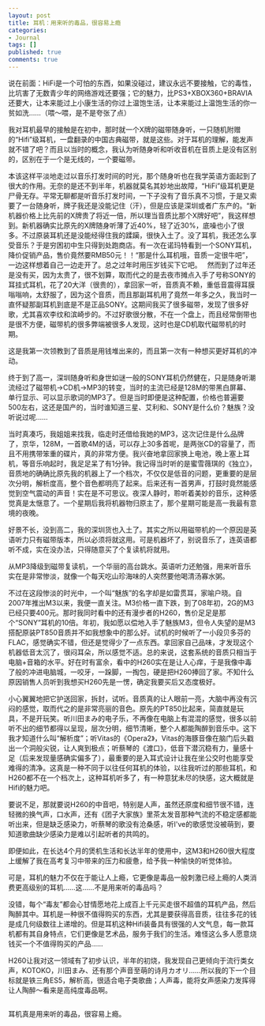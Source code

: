 ```yaml
---
layout: post
title: 耳机：用来听的毒品，很容易上瘾
categories:
- Journal
tags: []
published: true
comments: true
---
```

<p>说在前面：HiFi是一个可怕的东西，如果没碰过，建议永远不要接触，它的毒性，比坑害了无数青少年的网络游戏还要强；它的魅力，比PS3+XBOX360+BRAVIA还要大，让本来能过上小康生活的你过上温饱生活，让本来能过上温饱生活的你一贫如洗……（喂～喂，是不是夸张了点）</p>

<p>我对耳机最早的接触是在初中，那时就一个X牌的磁带随身听，一只随机附赠的“Hifi”级耳机，一盘翻录的中国古典磁带，就是这些。对于耳机的理解，能发声就不错了吧？而且以当时的概念，我认为听随身听和听收音机在音质上是没有区别的，区别在于一个是无线的，一个要磁带。</p>

<p>本该这样平淡地走过以音乐打发时间的时光，那个随身听也在我学英语方面起到了很大的作用。无奈的是还不到半年，机器就莫名其妙地出故障，“HiFi”级耳机更是尸骨无存。平常无聊都是听音乐打发时间，一下子没有了音乐真不习惯，于是又索要了一台随身听，牌子我还是没能记住（汗），但是应该是深圳或者广东产的。“新机器价格上比先前的X牌贵了将近一倍，所以理当音质比那个X牌好吧”，我这样想到。新机器确实比原先的X牌随身听薄了近40%，轻了近30%，底噪也小了很多。不过原装耳机还是没能经得住我的蹂躏，很快入土了。没了耳机，我还怎么享受音乐？于是穷困初中生只得到处跑商店。有一次在诺玛特看到一个SONY耳机，降价促销产品，售价竟然要RMB50元！！“那是什么耳机哦，音质一定很牛吧”，一边这样想着自己一边走开了。总之过年时用压岁钱买下它吧。   然而到了过年还是没有买，因为太贵了，很不划算，取而代之的是去夜市摊点入手了号称SONY的耳挂式耳机，花了20大洋（很贵的），拿回家一听，音质真不赖，重低音震得耳膜嗡嗡响，太舒服了，因为这个音质，而且那副耳机用了竟然一年多之久，我当时一直怀疑那副耳机到底是不是正品SONY。这期间我买了很多磁带，发现了很多好歌，尤其喜欢李纹和滨崎步的。不过好歌很分散，不在一个盘上，而且经常倒带也是很不方便，磁带机的很多弊端被很多人发现，这时也是CD机取代磁带机的时期。</p>

<p>这是我第一次领教到了音质是用钱堆出来的，而且第一次有一种想买更好耳机的冲动。</p>

<p>终于到了高一，深圳随身听和身世如谜一般的SONY耳机仍然健在，只是随身听潮流经过了磁带机→CD机→MP3的转变，当时的主流已经是128M的带黑白屏幕、单行显示、可以显示歌词的MP3了。但是当时即便是这种配置，价格也普遍要500左右，这还是国产的，当时谁知道三星、艾利和、SONY是什么价？魅族？没听说过呢……</p>

<p>当时真凑巧，我姐姐来找我，临走时还借给我她的MP3，这次记住是什么品牌了，京华，128M，一首歌4M的话，可以存上30多首呢，是两张CD的容量了，而且不用携带笨重的碟片，真的非常方便。我兴奋地拿回家换上电池，晚上塞上耳机，等音乐响起时，我足足呆了有1分钟。我记得当时听的是蜜雪薇琪的《独立》，音质地的确确比原先我的机器上了一个档次，不仅仅是低音的问题，更重要的是层次分明，解析度高，整个音色都明亮了起来。后来还有一首男声，打鼓时竟然能感觉到空气震动的声音！实在是不可思议。夜深人静时，聆听着美妙的音乐，这种感觉真是太惬意了。一个星期后我将机器物归原主了，那个星期可能是高一我最有意境的夜晚。</p>

<p>好景不长，没到高二，我的深圳货也入土了。其实之所以用磁带机的一个原因是英语听力只有磁带版本，所以必须将就这用。可是机器坏了，别说音乐了，连英语都听不成，实在没办法，只得随意买了个复读机将就用。</p>

<p>从MP3降级到磁带复读机，一个华丽的高台跳水。英语听力还勉强，用来听音乐实在是非常惨淡，就像一个每天吃山珍海味的人突然要他喝清汤寡水粥。</p>

<p>不过在这段惨淡的时光中，一个叫“魅族”的名字却是如雷贯耳，家喻户晓。自2007年推出M3以来，我便一直关注。M3价格一直下跌，到了08年初，2G的M3已经只要400元。那时我同时看中的还有漫步者的H260，售价足足是那个“SONY”耳机的10倍。年初，我如愿以偿地入手了魅族M3，但令人失望的是M3搭配原装PT850音质并不如我想象中的那么好。试机的时候听了一小段贝多芬的FLAC，感觉确实不错，但还是觉得少了一点东西。拿回家自己品味，才发现这个机器低音太沉了，很闷耳朵，所以感觉不适。总的来说，这套系统的音质只相当于电脑+音箱的水平。好在时有富余，看中的H260实在是让人心痒，于是我像中毒了般的冲进电脑城，一咬牙，一跺脚，一掏包，硬是把H260捧回了家。不知什么原因销售人员听到我想买H260先是一愣，确定我要买后又态度极好。</p>

<p>小心翼翼地把它护送回家，拆封，试听。音质真的让人眼前一亮，大脑中再没有沉闷的感觉，取而代之的是非常亮丽的音色。原先的PT850比起来，简直就是玩具，不是开玩笑。听川田まみ的电子乐，不再像在电脑上有混混的感觉，很多以前听不出的细节都得以呈现，层次分明，细节清晰，整个人都能陶醉到音乐中。这下我才知道什么叫“解析度”；听Vitas的《Opera2》，Vitas的海豚音像在脑门后头戳出一个洞般尖锐，让人爽到极点；听蔡琴的《渡口》，低音下潜沉稳有力，量感十足（后来发现量感确实偏多了），最重要的是入耳式设计让我在坐公交时也能享受难得的清净。这真是一种不同于以往任何耳机的体验，以往我听过的那些耳机，和H260都不在一个档次上，这种耳机听多了，有一种意犹未尽的快感，这大概就是Hifi的魅力吧。</p>

<p>要说不足，那就要说H260的中音吧，特别是人声，虽然还原度和细节很不错，连轻微的换气声，口水声，还有《团子大家族》里茶太发音那种气流的不稳定感都能听出来，但是缺乏感染力，听蔡琴的歌没有沧桑感，听I've的歌感觉没被萌到，要知道歌曲缺少感染力是难以引起听者的共鸣的。</p>

<p>即便如此，在长达4个月的煲机生活和长达半年的使用中，这M3和H260很大程度上缓解了我在高考复习中带来的压力和疲惫，给予我一种愉快的听觉体验。</p>

<p>可是，耳机的魅力不仅在于能让人上瘾，它更像是毒品一般刺激已经上瘾的人类消费更高级别的耳机……这……不是用来听的毒品吗？</p>

<p>没错，每个“毒友”都会心甘情愿地花上成百上千元买走很不超值的耳机产品，然后陶醉其中。耳机是一种很不值得购买的东西，尤其是要获得高音质，往往多花的钱是成几何级数往上递增的。但是耳机这种Hifi装备具有很强的人文气息，每一款耳机都有其自身特点，它们更像是艺术品，服务于我们的生活。难怪这么多人愿意烧钱买一个不值得购买的产品……</p>

<p>H260让我对这一领域有了初步认识，半年的初烧，我发现自己更倾向于流行类女声，KOTOKO，川田まみ、还有那个声音至萌的诗月カオリ……所以我的下一个目标就是铁三角ES5，解析高，很适合电子类歌曲；人声毒，能将女声感染力发挥得让人陶醉～看来是高纯度毒品啊。</p>

<p><img src="http://lh5.ggpht.com/acesolo/SIdTX4iScaI/AAAAAAAAAKU/H-Z-9AB4_HU/s800/tiesanjiaoes09.jpg" alt="" /></p>

<p>耳机真是用来听的毒品，很容易上瘾。</p>
